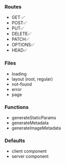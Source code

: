 ### Routes

- GET ✅
- POST✅
- PUT✅
- DELETE✅
- PATCH✅
- OPTIONS✅
- HEAD✅

### Files

- loading
- layout (root, regular)
- not-found
- error
- page

### Functions

- generateStaticParams
- generateMetadata
- generateImageMetadata

### Defaults

- client component
- server component
